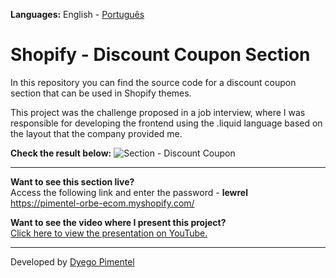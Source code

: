 **Languages:** English - [Português](README_PT-BR.md)

# Shopify - Discount Coupon Section

In this repository you can find the source code for a discount coupon section that can be used in Shopify themes.

This project was the challenge proposed in a job interview, where I was responsible for developing the frontend using the .liquid language based on the layout that the company provided me.

**Check the result below:**
![Section - Discount Coupon](https://user-images.githubusercontent.com/40842815/173637729-5f587fef-e138-43aa-9d25-dfb9bf955c8c.png)

---

**Want to see this section live?**<br/>
Access the following link and enter the password - **lewrel**<br/>
https://pimentel-orbe-ecom.myshopify.com/

**Want to see the video where I present this project?**<br/>
[Click here to view the presentation on YouTube.](https://youtu.be/w8VO-030Rf8)

---
Developed by [Dyego Pimentel](https://www.linkedin.com/in/dyegopimentel/)
